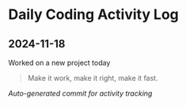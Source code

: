 # Daily Coding Activity Log

## 2024-11-18

Worked on a new project today

> Make it work, make it right, make it fast.

*Auto-generated commit for activity tracking*
